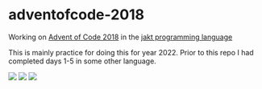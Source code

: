 # adventofcode-2018

Working on [Advent of Code 2018](https://adventofcode.com/2018) in the [jakt programming language](https://github.com/SerenityOS/jakt)

This is mainly practice for doing this for year 2022. Prior to this repo I had completed days 1-5 in some other language.

![](https://img.shields.io/badge/day%20📅-24-blue)
![](https://img.shields.io/badge/stars%20⭐-12-yellow)
![](https://img.shields.io/badge/days%20completed-6-red)
